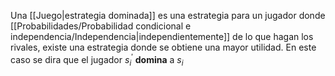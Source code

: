 
Una [[Juego|estrategia dominada]] es una estrategia para un jugador donde [[Probabilidades/Probabilidad condicional e independencia/Independencia|independientemente]] de lo que hagan los rivales, existe una estrategia donde se obtiene una mayor utilidad. En este caso se dira que el jugador $s_i^{'}$ **domina** a $s_i$   